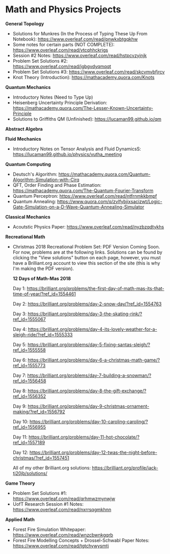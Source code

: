 # Math and Physics Projects

**General Topology**

- Solutions for Munkres (In the Process of Typing These Up From Notebook): https://www.overleaf.com/read/pnwkxbtgqkhw
- Some notes for certain parts (NOT COMPLETE): https://www.overleaf.com/read/vtcqhhckrjgs
- Session #2 Notes: https://www.overleaf.com/read/hstpcvzyjnjk
- Problem Set Solutions #2: https://www.overleaf.com/read/jgbgvdyqmqqt
- Problem Set Solutions #3: https://www.overleaf.com/read/skcvmvbfjrcv
- Knot Theory (Introduction): https://mathacademy.quora.com/Knots

**Quantum Mechanics**

- Introductory Notes (Need to Type Up)
- Heisenberg Uncertainty Principle Derivation: https://mathacademy.quora.com/The-Lesser-Known-Uncertainty-Principle
- Solutions to Griffiths QM (Unfinished): https://lucaman99.github.io/qm

**Abstract Algebra**

**Fluid Mechanics**

- Introductory Notes on Tensor Analysis and Fluid DynamicsS: https://lucaman99.github.io/physics/vutha_meeting

**Quantum Computing**

- Deutsch's Algorithm: https://mathacademy.quora.com/Quantum-Algorithm-Simulation-with-Cirq
- QFT, Order Finding and Phase Estimation: https://mathacademy.quora.com/The-Quantum-Fourier-Transform
- Quantum Perceptron: https://www.overleaf.com/read/ntfrnmkkbmpf
- Quantum Annealing: https://www.quora.com/q/zvlfybjixsacizwt/Logic-Gate-Simulation-on-a-D-Wave-Quantum-Annealing-Simulator

**Classical Mechanics**

- Acoutstic Physics Paper: https://www.overleaf.com/read/nyzbzqdtykhs

**Recreational Math**

- Christmas 2018 Recreational Problem Set: PDF Version Coming Soon. For now, problems are at the following links. Solutions can be found by clicking the "View solutions" button on each page, however, you must have a Brilliant.org account to view this section of the site (this is why I'm making the PDF version).

  **12 Days of Math-Mas 2018**
  
  Day 1: https://brilliant.org/problems/the-first-day-of-math-mas-its-that-time-of-year/?ref_id=1554461
  
  Day 2: https://brilliant.org/problems/day-2-snow-day/?ref_id=1554763
  
  Day 3: https://brilliant.org/problems/day-3-the-skating-rink/?ref_id=1555067
  
  Day 4: https://brilliant.org/problems/day-4-its-lovely-weather-for-a-sleigh-ride/?ref_id=1555333
  
  Day 5: https://brilliant.org/problems/day-5-fixing-santas-sleigh/?ref_id=1555558
  
  Day 6: https://brilliant.org/problems/day-6-a-christmas-math-game/?ref_id=1555773
  
  Day 7: https://brilliant.org/problems/day-7-building-a-snowman/?ref_id=1556458
  
  Day 8: https://brilliant.org/problems/day-8-the-gift-exchange/?ref_id=1556352
  
  Day 9: https://brilliant.org/problems/day-9-christmas-ornament-making/?ref_id=1556792
  
  Day 10: https://brilliant.org/problems/day-10-caroling-caroling/?ref_id=1556955
  
  Day 11: https://brilliant.org/problems/day-11-hot-chocolate/?ref_id=1557189
  
  Day 12: https://brilliant.org/problems/day-12-twas-the-night-before-christmas/?ref_id=1557451
  
  All of my other Brilliant.org solutions: https://brilliant.org/profile/jack-tj20jb/solutions/

**Game Theory**

- Problem Set Solutions #1: https://www.overleaf.com/read/qrhmwzmynwjw
- UofT Research Session #1 Notes: https://www.overleaf.com/read/nxrrsqgmkhnn

**Applied Math**

- Forest Fire Simulation Whitepaper: https://www.overleaf.com/read/wnzcbwnkgqrb
- Forest Fire Modelling Concepts + Drossel-Schwabl Paper Notes: https://www.overleaf.com/read/tgtchywysmtj

